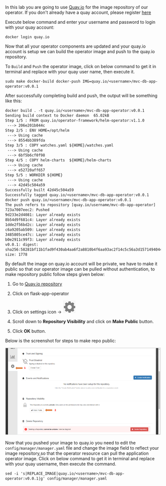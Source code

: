 In this lab you are going to use <a href=https://quay.io target="_blank">Quay.io</a> for the image repository of our operator. If you don't already have a quay account, please register <a href=https://quay.io/signin/ target="_blank">here</a>

Execute below command and enter your username and password to login with your quay account:

```execute
docker login quay.io
```
Now that all your operator components are updated and your quay.io account is setup we can build the operator image and push to the quay.io repository.

To `Build` and `Push` the operator image, click on below command to get it in terminal and replace *<username>* with your quay user name, then execute it.

```copycommand
sudo make docker-build docker-push IMG=quay.io/<username>/mvc-db-app-operator:v0.0.1
```

After successfully completing build and push, the output will be something like this:

```
docker build . -t quay.io/<username>/mvc-db-app-operator:v0.0.1
Sending build context to Docker daemon  65.02kB
Step 1/5 : FROM quay.io/operator-framework/helm-operator:v1.1.0
 ---> 206e201b044c
Step 2/5 : ENV HOME=/opt/helm
 ---> Using cache
 ---> 8554bb389fda
Step 3/5 : COPY watches.yaml ${HOME}/watches.yaml
 ---> Using cache
 ---> 6bf5b6cf0f98
Step 4/5 : COPY helm-charts  ${HOME}/helm-charts
 ---> Using cache
 ---> e52720aff657
Step 5/5 : WORKDIR ${HOME}
 ---> Using cache
 ---> 42d45c504a59
Successfully built 42d45c504a59
Successfully tagged quay.io/<username>/mvc-db-app-operator:v0.0.1
docker push quay.io/<username>/mvc-db-app-operator:v0.0.1
The push refers to repository [quay.io/​username/mvc-db-app-operator]
723a7007eec2: Pushed
9d233e2d4081: Layer already exists
8b54d9f681c4: Layer already exists
1dde2f56bd2c: Layer already exists
c6a9205ab509: Layer already exists
3485805ce47c: Layer already exists
b0e2911c99f3: Layer already exists
v0.0.1: digest: sha256:58281bf11b1fad9f430ab4aa6f2a8810b4f6aa93ac2f14c5c56a3d1571494044 size: 1778

```

By default the image on quay.io account will be private, we have to make it public so that our operator image can be pulled without authentication, to make repository public follow steps given below:

1. Go to <a href=https://quay.io/repository/ target="_blank">Quay.io repository</a>

2. Click on flask-app-operator

3. Click on settings icon -> ![](_attachments/setting-icon.png)

4. Scroll down to **Repository Visibility** and click on **Make Public** button.

5. Click **OK** button.

Below is the screenshot for steps to make repo public:

![](_attachments/quay-make-public-repo.png)

Now that you pushed your image to quay.io you need to edit the `config/manager/manager.yaml` file and change the image field to reflect your image repository,so that the operator resource can pull the application operator image. Click on below command to get it in terminal and replace *<username>* with your quay username, then execute the command.

```copycommand
sed -i 's|REPLACE_IMAGE|quay.io/​<username>/mvc-db-app-operator:v0.0.1|g' config/manager/manager.yaml
```
